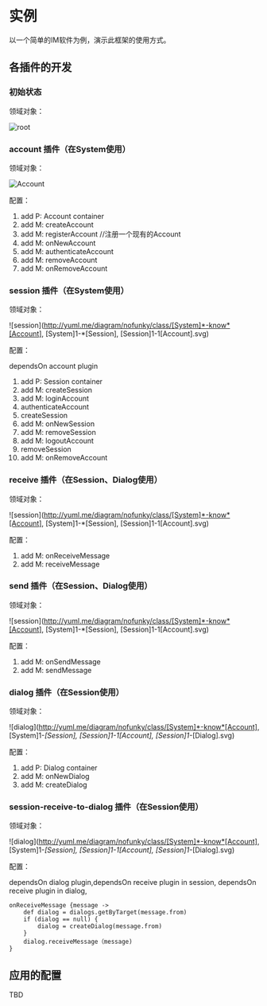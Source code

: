 # 实例
以一个简单的IM软件为例，演示此框架的使用方式。

## 各插件的开发
### 初始状态
领域对象：

![root](http://yuml.me/diagram/nofunky/class/[System].svg)
### account 插件（在System使用）
领域对象：

![Account](http://yuml.me/diagram/nofunky/class/[System]*-know*[Account].svg)

配置：

1. add P: Account container
2. add M: createAccount
3. add M: registerAccount //注册一个现有的Account
4. add M: onNewAccount
5. add M: authenticateAccount
6. add M: removeAccount
7. add M: onRemoveAccount

### session 插件（在System使用）
领域对象：

![session](http://yuml.me/diagram/nofunky/class/[System]*-know*[Account], [System]1-*[Session], [Session]1-1[Account].svg)

配置：

dependsOn account plugin

1. add P: Session container
2. add M: createSession
3. add M: loginAccount
 1. authenticateAccount
 2. createSession
4. add M: onNewSession
5. add M: removeSession
6. add M: logoutAccount
  1. removeSession
7. add M: onRemoveAccount

### receive 插件（在Session、Dialog使用）
领域对象：

![session](http://yuml.me/diagram/nofunky/class/[System]*-know*[Account], [System]1-*[Session], [Session]1-1[Account].svg)

配置：

1. add M: onReceiveMessage
2. add M: receiveMessage

### send 插件（在Session、Dialog使用）
领域对象：

![session](http://yuml.me/diagram/nofunky/class/[System]*-know*[Account], [System]1-*[Session], [Session]1-1[Account].svg)

配置：

1. add M: onSendMessage
2. add M: sendMessage

### dialog 插件（在Session使用）
领域对象：

![dialog](http://yuml.me/diagram/nofunky/class/[System]*-know*[Account], [System]1-*[Session], [Session]1-1[Account], [Session]1-*[Dialog].svg)

配置：

1. add P: Dialog container
2. add M: onNewDialog
3. add M: createDialog

### session-receive-to-dialog 插件（在Session使用）
领域对象：

![dialog](http://yuml.me/diagram/nofunky/class/[System]*-know*[Account], [System]1-*[Session], [Session]1-1[Account], [Session]1-*[Dialog].svg)

配置：

dependsOn dialog plugin,dependsOn receive plugin in session, dependsOn receive plugin in dialog, 

```
onReceiveMessage {message ->
    def dialog = dialogs.getByTarget(message.from)
    if (dialog == null) {
        dialog = createDialog(message.from)
    }
    dialog.receiveMessage（message)
}
```

## 应用的配置

TBD
